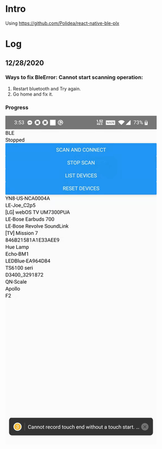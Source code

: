 # Intro
Using https://github.com/Polidea/react-native-ble-plx

# Log
## 12/28/2020
### Ways to fix BleError: Cannot start scanning operation:
1. Restart bluetooth and Try again.
2. Go home and fix it.

### Progress
<img src="./img/scanBLE.png"/>

